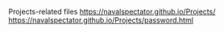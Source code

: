 Projects-related files
https://navalspectator.github.io/Projects/ 
https://navalspectator.github.io/Projects/password.html
